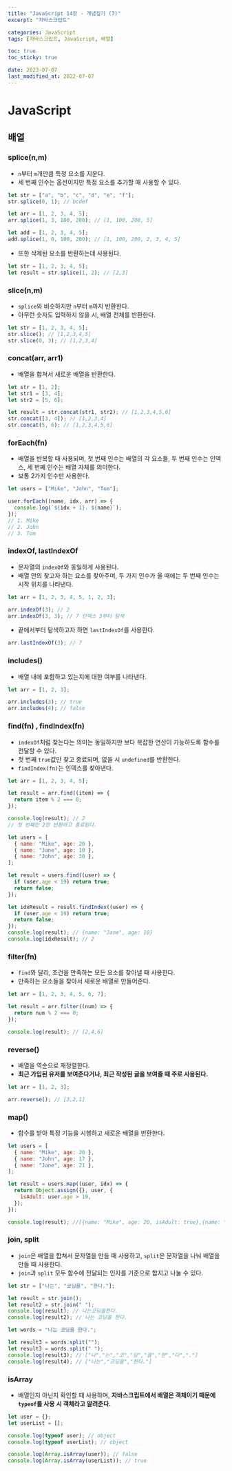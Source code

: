 ```yaml
---
title: "JavaScript 14장 - 개념짚기 (7)"
excerpt: "자바스크립트"

categories: JavaScript
tags: [자바스크립트, JavaScript, 배열]

toc: true
toc_sticky: true

date: 2023-07-07
last_modified_at: 2022-07-07
---
```


# JavaScript

## 배열

### splice(n,m)

- `n`부터 `m`개만큼 특정 요소를 지운다.
- 세 번째 인수는 옵션이지만 특정 요소를 추가할 때 사용할 수 있다.

```js
let str = ["a", "b", "c", "d", "e", "f"];
str.splice(0, 1); // bcdef

let arr = [1, 2, 3, 4, 5];
arr.splice(1, 3, 100, 200); // [1, 100, 200, 5]

let add = [1, 2, 3, 4, 5];
add.splice(1, 0, 100, 200); // [1, 100, 200, 2, 3, 4, 5]
```

- 또한 삭제된 요소를 반환하는데 사용된다.

```js
let str = [1, 2, 3, 4, 5];
let result = str.splice(1, 2); // [2,3]
```

### slice(n,m)

- `splice`와 비슷하지만 `n`부터 `m`까지 반환한다.
- 아무런 숫자도 입력하지 않을 시, 배열 전체를 반환한다.

```js
let str = [1, 2, 3, 4, 5];
str.slice(); // [1,2,3,4,5]
str.slice(0, 3); // [1,2,3,4]
```

### concat(arr, arr1)

- 배열을 합쳐서 새로운 배열을 반환한다.

```js
let str = [1, 2];
let str1 = [3, 4];
let str2 = [5, 6];

let result = str.concat(str1, str2); // [1,2,3,4,5,6]
str.concat([3, 4]); // [1,2,3,4]
str.concat(5, 6); // [1,2,3,4,5,6]
```

### forEach(fn)

- 배열을 반복할 때 사용되며, 첫 번째 인수는 배열의 각 요소들, 두 번째 인수는 인덱스, 세 번째 인수는 배열 자체를 의미한다.
- 보통 2가지 인수만 사용한다.

```js
let users = ["Mike", "John", "Tom"];

user.forEach((name, idx, arr) => {
  console.log(`${idx + 1}. ${name}`);
});
// 1. Mike
// 2. John
// 3. Tom
```

### indexOf, lastIndexOf

- 문자열의 `indexOf`와 동일하게 사용된다.
- 배열 안의 찾고자 하는 요소를 찾아주며, 두 가지 인수가 올 때에는 두 번째 인수는 시작 위치를 나타낸다.

```js
let arr = [1, 2, 3, 4, 5, 1, 2, 3];

arr.indexOf(3); // 2
arr.indexOf(3, 3); // 7 인덱스 3부터 탐색
```

- 끝에서부터 탐색하고자 하면 `lastIndexOf`를 사용한다.

```js
arr.lastIndexOf(3); // 7
```

### includes()

- 배열 내에 포함하고 있는지에 대한 여부를 나타낸다.

```js
let arr = [1, 2, 3];

arr.includes(3); // true
arr.includes(4); // false
```

### find(fn) , findIndex(fn)

- `indexOf`처럼 찾는다는 의미는 동일하지만 보다 복잡한 연산이 가능하도록 함수를 전달할 수 있다.
- 첫 번째 `true`값만 찾고 종료되며, 없을 시 `undefined`를 반환한다.
- `findIndex(fn)`는 인덱스를 찾아낸다.

```js
let arr = [1, 2, 3, 4, 5];

let result = arr.find((item) => {
  return item % 2 === 0;
});

console.log(result); // 2
// 첫 번째인 2만 반환하고 종료된다.

let users = [
  { name: "Mike", age: 20 },
  { name: "Jane", age: 10 },
  { name: "John", age: 30 },
];

let result = users.find((user) => {
  if (user.age < 19) return true;
  return false;
});

let idxResult = result.findIndex((user) => {
  if (user.age < 19) return true;
  return false;
});
console.log(result); // {name: "Jane", age: 10}
console.log(idxResult); // 2
```

### filter(fn)

- `find`와 달리, 조건을 만족하는 모든 요소를 찾아낼 때 사용한다.
- 만족하는 요소들을 찾아서 새로운 배열로 만들어준다.

```js
let arr = [1, 2, 3, 4, 5, 6, 7];

let result = arr.filter((num) => {
  return num % 2 === 0;
});

console.log(result); // [2,4,6]
```

### reverse()

- 배열을 역순으로 재정렬한다.
- **최근 가입된 유저를 보여준다거나, 최근 작성된 글을 보여줄 때 주로 사용된다.**

```js
let arr = [1, 2, 3];

arr.reverse(); // [3,2,1]
```

### map()

- 함수를 받아 특정 기능을 시행하고 새로운 배열을 반환한다.

```js
let users = [
  { name: "Mike", age: 20 },
  { name: "John", age: 17 },
  { name: "Jane", age: 21 },
];

let result = users.map((user, idx) => {
  return Object.assign({}, user, {
    isAdult: user.age > 19,
  });
});

console.log(result); //[{name: "Mike", age: 20, isAdult: true},{name: "Jogn", age: 17, isAdult: false},{name: "Jane", age: 21, isAdult: true}]
```

### join, split

- `join`은 배열을 합쳐서 문자열을 만들 때 사용하고, `split`은 문자열을 나눠 배열을 만들 때 사용한다.
- `join`과 `split` 모두 함수에 전달되는 인자를 기준으로 합지고 나눌 수 있다.

```js
let str = ["나는", "코딩을", "한다."];

let result = str.join();
let result2 = str.join(" ");
console.log(result); // 나는코딩을한다.
console.log(result2); // 나는 코딩을 한다.

let words = "나는 코딩을 한다.";

let result3 = words.split("");
let result3 = words.split(" ");
console.log(result3); // ["나","는","코","딩","을","한","다","."]
console.log(result4); // ["나는","코딩을","한다."]
```

### isArray

- 배열인지 아닌지 확인할 때 사용하며, **자바스크립트에서 배열은 객체이기 때문에 `typeof`를 사용 시 객체라고 알려준다.**

```js
let user = {};
let userList = [];

console.log(typeof user); // object
console.log(typeof userList); // object

console.log(Array.isArray(user)); // false
console.log(Array.isArray(userList)); // true
```
